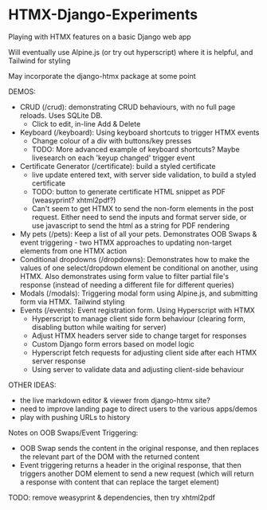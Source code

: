 # HTMX-Django-Experiments
 Playing with HTMX features on a basic Django web app

 Will eventually use Alpine.js (or try out hyperscript) where it is helpful, and Tailwind for styling 

 May incorporate the django-htmx package at some point

 DEMOS:
 - CRUD (/crud): demonstrating CRUD behaviours, with no full page reloads. Uses SQLite DB.
    - Click to edit, in-line Add & Delete 
 - Keyboard (/keyboard): Using keyboard shortcuts to trigger HTMX events
    - Change colour of a div with buttons/key presses
    - TODO: More advanced example of keyboard shortcuts? Maybe livesearch on each 'keyup changed' trigger event
 - Certificate Generator (/certificate): build a styled certificate
    - live update entered text, with server side validation, to build a styled certificate
    - TODO: button to generate certificate HTML snippet as PDF (weasyprint? xhtml2pdf?)
     - Can't seem to get HTMX to send the non-form elements in the post request. Either need to send the inputs and format server side, or use javascript to send the html as a string for PDF rendering
 - My pets (/pets): Keep a list of all your pets. Demonstrates OOB Swaps & event triggering - two HTMX approaches to updating non-target elements from one HTMX action
- Conditional dropdowns (/dropdowns): Demonstrates how to make the values of one select/dropdown element be conditional on another, using HTMX. Also demonstrates using form value to filter partial file's response (instead of needing a different file for different queries)
- Modals (/modals): Triggering modal form using Alpine.js, and submitting form via HTMX. Tailwind styling
- Events (/events): Event registration form. Using Hyperscript with HTMX
   - Hyperscript to manage client side form behaviour (clearing form, disabling button while waiting for server)
   - Adjust HTMX headers server side to change target for responses
   - Custom Django form errors based on model logic  
   - Hyperscript fetch requests for adjusting client side after each HTMX server response
   - Using server to validate data and adjusting client-side behaviour

OTHER IDEAS:
 - the live markdown editor & viewer from django-htmx site?
 - need to improve landing page to direct users to the various apps/demos
 - play with pushing URLs to history

Notes on OOB Swaps/Event Triggering:
- OOB Swap sends the content in the original response, and then replaces the relevant part of the DOM with the returned content
- Event triggering returns a header in the original response, that then triggers another DOM element to send a new request (which will return a response with content that can replace the target element)

 TODO: remove weasyprint & dependencies, then try xhtml2pdf